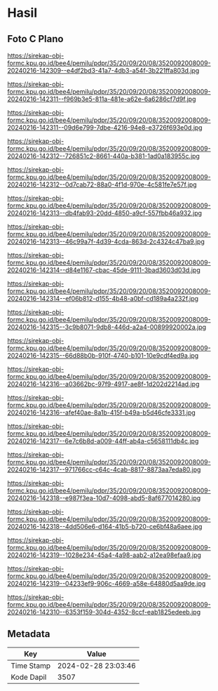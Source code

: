 # Hasil

## Foto C Plano

https://sirekap-obj-formc.kpu.go.id/bee4/pemilu/pdpr/35/20/09/20/08/3520092008009-20240216-142309--e4df2bd3-41a7-4db3-a54f-3b221ffa803d.jpg

https://sirekap-obj-formc.kpu.go.id/bee4/pemilu/pdpr/35/20/09/20/08/3520092008009-20240216-142311--f969b3e5-811a-481e-a62e-6a6286cf7d9f.jpg

https://sirekap-obj-formc.kpu.go.id/bee4/pemilu/pdpr/35/20/09/20/08/3520092008009-20240216-142311--09d6e799-7dbe-4216-94e8-e3726f693e0d.jpg

https://sirekap-obj-formc.kpu.go.id/bee4/pemilu/pdpr/35/20/09/20/08/3520092008009-20240216-142312--726851c2-8661-440a-b381-1ad0a183955c.jpg

https://sirekap-obj-formc.kpu.go.id/bee4/pemilu/pdpr/35/20/09/20/08/3520092008009-20240216-142312--0d7cab72-88a0-4f1d-970e-4c581fe7e57f.jpg

https://sirekap-obj-formc.kpu.go.id/bee4/pemilu/pdpr/35/20/09/20/08/3520092008009-20240216-142313--db4fab93-20dd-4850-a9cf-557fbb46a932.jpg

https://sirekap-obj-formc.kpu.go.id/bee4/pemilu/pdpr/35/20/09/20/08/3520092008009-20240216-142313--46c99a7f-4d39-4cda-863d-2c4324c47ba9.jpg

https://sirekap-obj-formc.kpu.go.id/bee4/pemilu/pdpr/35/20/09/20/08/3520092008009-20240216-142314--d84e1167-cbac-45de-9111-3bad3603d03d.jpg

https://sirekap-obj-formc.kpu.go.id/bee4/pemilu/pdpr/35/20/09/20/08/3520092008009-20240216-142314--ef06b812-d155-4b48-a0bf-cd189a4a232f.jpg

https://sirekap-obj-formc.kpu.go.id/bee4/pemilu/pdpr/35/20/09/20/08/3520092008009-20240216-142315--3c9b8071-9db8-446d-a2a4-00899920002a.jpg

https://sirekap-obj-formc.kpu.go.id/bee4/pemilu/pdpr/35/20/09/20/08/3520092008009-20240216-142315--66d88b0b-910f-4740-b101-10e9cdf4ed9a.jpg

https://sirekap-obj-formc.kpu.go.id/bee4/pemilu/pdpr/35/20/09/20/08/3520092008009-20240216-142316--a03662bc-97f9-4917-ae8f-1d202d2214ad.jpg

https://sirekap-obj-formc.kpu.go.id/bee4/pemilu/pdpr/35/20/09/20/08/3520092008009-20240216-142316--afef40ae-8a1b-415f-b49a-b5d46cfe3331.jpg

https://sirekap-obj-formc.kpu.go.id/bee4/pemilu/pdpr/35/20/09/20/08/3520092008009-20240216-142317--6e7c6b8d-a009-44ff-ab4a-c5658111db4c.jpg

https://sirekap-obj-formc.kpu.go.id/bee4/pemilu/pdpr/35/20/09/20/08/3520092008009-20240216-142317--971766cc-c64c-4cab-8817-8873aa7eda80.jpg

https://sirekap-obj-formc.kpu.go.id/bee4/pemilu/pdpr/35/20/09/20/08/3520092008009-20240216-142318--e987f3ea-10d7-4098-abd5-8af677014280.jpg

https://sirekap-obj-formc.kpu.go.id/bee4/pemilu/pdpr/35/20/09/20/08/3520092008009-20240216-142318--4dd506e6-d164-41b5-b720-ce6bf48a6aee.jpg

https://sirekap-obj-formc.kpu.go.id/bee4/pemilu/pdpr/35/20/09/20/08/3520092008009-20240216-142319--1028e234-45a4-4a98-aab2-a12ea98efaa9.jpg

https://sirekap-obj-formc.kpu.go.id/bee4/pemilu/pdpr/35/20/09/20/08/3520092008009-20240216-142319--04233ef9-906c-4669-a58e-64880d5aa9de.jpg

https://sirekap-obj-formc.kpu.go.id/bee4/pemilu/pdpr/35/20/09/20/08/3520092008009-20240216-142310--6353f159-304d-4352-8ccf-eab1825edeeb.jpg


## Metadata

| Key        | Value               |
| ---------- | ------------------- |
| Time Stamp | 2024-02-28 23:03:46 |
| Kode Dapil | 3507                |



